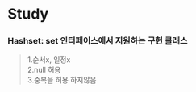 # Study

### Hashset: set 인터페이스에서 지원하는 구현 클래스

> 1.순서x, 일정x <br>
> 2.null 허용 <br>
> 3.중복을 허용 하지않음 <br>
